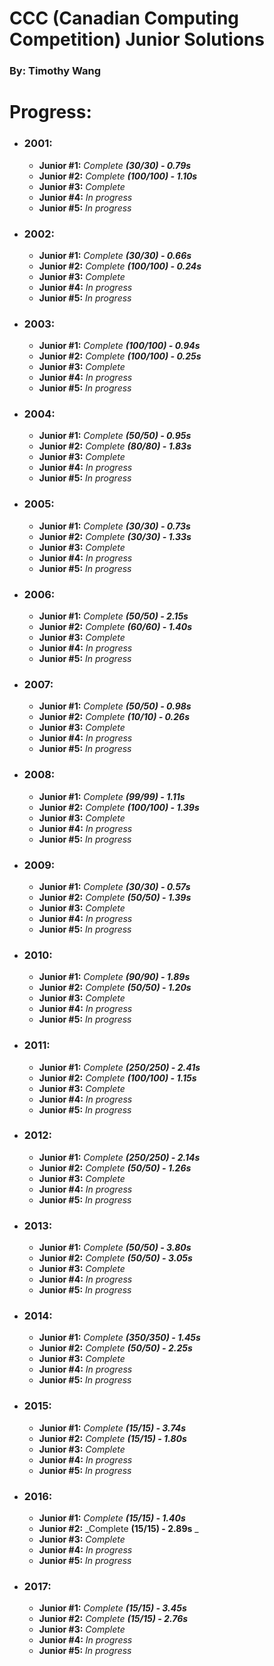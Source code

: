 # CCC (Canadian Computing Competition) Junior Solutions

### By: Timothy Wang 

# Progress:

 - ### **2001:**
    - **Junior #1:** _Complete **(30/30) - 0.79s**_
    - **Junior #2:** _Complete **(100/100) - 1.10s**_
    - **Junior #3:** _Complete_
    - **Junior #4:** _In progress_
    - **Junior #5:** _In progress_
    
 - ### **2002:**
    - **Junior #1:** _Complete **(30/30) - 0.66s**_
    - **Junior #2:** _Complete **(100/100) - 0.24s**_
    - **Junior #3:** _Complete_
    - **Junior #4:** _In progress_
    - **Junior #5:** _In progress_
    
 - ### **2003:**
    - **Junior #1:** _Complete **(100/100) - 0.94s**_
    - **Junior #2:** _Complete **(100/100) - 0.25s**_
    - **Junior #3:** _Complete_
    - **Junior #4:** _In progress_
    - **Junior #5:** _In progress_
    
 - ### **2004:**
    - **Junior #1:** _Complete **(50/50) - 0.95s**_
    - **Junior #2:** _Complete **(80/80) - 1.83s**_
    - **Junior #3:** _Complete_
    - **Junior #4:** _In progress_
    - **Junior #5:** _In progress_
    
 - ### **2005:**
    - **Junior #1:** _Complete **(30/30) - 0.73s**_
    - **Junior #2:** _Complete **(30/30) - 1.33s**_
    - **Junior #3:** _Complete_
    - **Junior #4:** _In progress_
    - **Junior #5:** _In progress_
    
 - ### **2006:**
    - **Junior #1:** _Complete **(50/50) - 2.15s**_
    - **Junior #2:** _Complete **(60/60) - 1.40s**_
    - **Junior #3:** _Complete_
    - **Junior #4:** _In progress_
    - **Junior #5:** _In progress_
    
 - ### **2007:**
    - **Junior #1:** _Complete **(50/50) - 0.98s**_
    - **Junior #2:** _Complete **(10/10) - 0.26s**_
    - **Junior #3:** _Complete_
    - **Junior #4:** _In progress_
    - **Junior #5:** _In progress_
    
 - ### **2008:**
    - **Junior #1:** _Complete **(99/99) - 1.11s**_
    - **Junior #2:** _Complete **(100/100) - 1.39s**_
    - **Junior #3:** _Complete_
    - **Junior #4:** _In progress_
    - **Junior #5:** _In progress_
    
 - ### **2009:**
    - **Junior #1:** _Complete **(30/30) - 0.57s**_
    - **Junior #2:** _Complete **(50/50) - 1.39s**_
    - **Junior #3:** _Complete_
    - **Junior #4:** _In progress_
    - **Junior #5:** _In progress_
    
 - ### **2010:**
    - **Junior #1:** _Complete **(90/90) - 1.89s**_
    - **Junior #2:** _Complete **(50/50) - 1.20s**_
    - **Junior #3:** _Complete_
    - **Junior #4:** _In progress_
    - **Junior #5:** _In progress_
    
 - ### **2011:**
    - **Junior #1:** _Complete **(250/250) - 2.41s**_
    - **Junior #2:** _Complete **(100/100) - 1.15s**_
    - **Junior #3:** _Complete_
    - **Junior #4:** _In progress_
    - **Junior #5:** _In progress_

 - ### **2012:**
    - **Junior #1:** _Complete **(250/250) - 2.14s**_
    - **Junior #2:** _Complete **(50/50) - 1.26s**_
    - **Junior #3:** _Complete_
    - **Junior #4:** _In progress_
    - **Junior #5:** _In progress_
    
 - ### **2013:**
    - **Junior #1:** _Complete **(50/50) - 3.80s**_
    - **Junior #2:** _Complete **(50/50) - 3.05s**_
    - **Junior #3:** _Complete_
    - **Junior #4:** _In progress_
    - **Junior #5:** _In progress_
    
 - ### **2014:**
    - **Junior #1:** _Complete **(350/350) - 1.45s**_
    - **Junior #2:** _Complete **(50/50) - 2.25s**_
    - **Junior #3:** _Complete_
    - **Junior #4:** _In progress_
    - **Junior #5:** _In progress_
    
 - ### **2015:**
    - **Junior #1:** _Complete **(15/15) - 3.74s**_
    - **Junior #2:** _Complete **(15/15) - 1.80s**_
    - **Junior #3:** _Complete_
    - **Junior #4:** _In progress_
    - **Junior #5:** _In progress_
    
 - ### **2016:**
    - **Junior #1:** _Complete **(15/15) - 1.40s**_
    - **Junior #2:** _Complete **(15/15) - 2.89s** _
    - **Junior #3:** _Complete_
    - **Junior #4:** _In progress_
    - **Junior #5:** _In progress_
    
 - ### **2017:**
    - **Junior #1:** _Complete **(15/15) - 3.45s**_
    - **Junior #2:** _Complete **(15/15) - 2.76s**_
    - **Junior #3:** _Complete_
    - **Junior #4:** _In progress_
    - **Junior #5:** _In progress_
    
 
